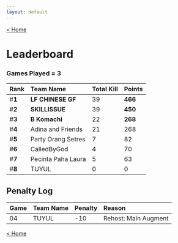 ```yaml
---
layout: default
---
```


[< Home](./)

# **Leaderboard**

### Games Played = 3

|  Rank  | Team Name             | Total Kill | **Points** |
|:-------|:----------------------|:-----------|:-----------|
| #**1** | **LF CHINESE GF** | 39 | **466** | 
| #**2** | **SKILLISSUE** | 39 | **450** | 
| #**3** | **B Komachi** | 22 | **268** | 
| #**4** | Adina and Friends | 21 | 268 | 
| #**5** | Party Orang Setres | 7 | 82 | 
| #**6** | CalledByGod | 4 | 70 | 
| #**7** | Pecinta Paha Laura | 5 | 63 | 
| #**8** | TUYUL | 0 | 0 | 

## Penalty Log

|  Game  | Team Name | Penalty | Reason                |
|:-------|:----------|:--------|:----------------------|
|   04   |   TUYUL   |  -10    | Rehost: Main Augment  |
    
[< Home](./)
    